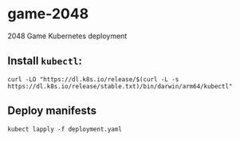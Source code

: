 # game-2048
2048 Game Kubernetes deployment

## Install `kubectl`:
```shell
curl -LO "https://dl.k8s.io/release/$(curl -L -s https://dl.k8s.io/release/stable.txt)/bin/darwin/arm64/kubectl"
```

## Deploy manifests
```shell
kubect lapply -f deployment.yaml
```